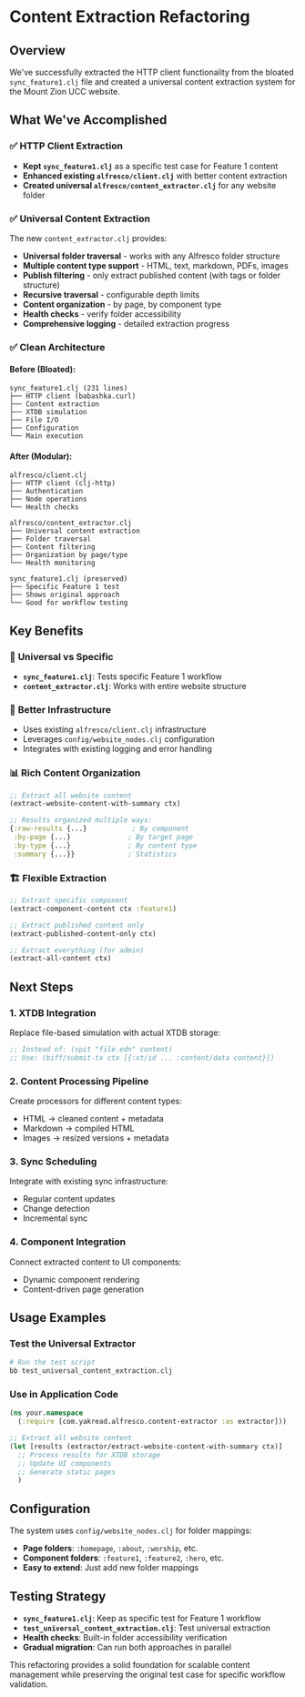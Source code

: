 # Content Extraction Refactoring

## Overview

We've successfully extracted the HTTP client functionality from the bloated `sync_feature1.clj` file and created a universal content extraction system for the Mount Zion UCC website.

## What We've Accomplished

### ✅ HTTP Client Extraction
- **Kept `sync_feature1.clj`** as a specific test case for Feature 1 content
- **Enhanced existing `alfresco/client.clj`** with better content extraction 
- **Created universal `alfresco/content_extractor.clj`** for any website folder

### ✅ Universal Content Extraction
The new `content_extractor.clj` provides:

- **Universal folder traversal** - works with any Alfresco folder structure
- **Multiple content type support** - HTML, text, markdown, PDFs, images
- **Publish filtering** - only extract published content (with tags or folder structure)
- **Recursive traversal** - configurable depth limits
- **Content organization** - by page, by component type
- **Health checks** - verify folder accessibility
- **Comprehensive logging** - detailed extraction progress

### ✅ Clean Architecture

#### Before (Bloated):
```
sync_feature1.clj (231 lines)
├── HTTP client (babashka.curl)
├── Content extraction 
├── XTDB simulation
├── File I/O
├── Configuration
└── Main execution
```

#### After (Modular):
```
alfresco/client.clj 
├── HTTP client (clj-http)
├── Authentication
├── Node operations
└── Health checks

alfresco/content_extractor.clj
├── Universal content extraction
├── Folder traversal
├── Content filtering
├── Organization by page/type
└── Health monitoring

sync_feature1.clj (preserved)
├── Specific Feature 1 test
├── Shows original approach
└── Good for workflow testing
```

## Key Benefits

### 🎯 **Universal vs Specific**
- **`sync_feature1.clj`**: Tests specific Feature 1 workflow
- **`content_extractor.clj`**: Works with entire website structure

### 🔧 **Better Infrastructure**
- Uses existing `alfresco/client.clj` infrastructure
- Leverages `config/website_nodes.clj` configuration
- Integrates with existing logging and error handling

### 📊 **Rich Content Organization**
```clojure
;; Extract all website content
(extract-website-content-with-summary ctx)

;; Results organized multiple ways:
{:raw-results {...}           ; By component
 :by-page {...}              ; By target page
 :by-type {...}              ; By content type  
 :summary {...}}             ; Statistics
```

### 🏗️ **Flexible Extraction**
```clojure
;; Extract specific component
(extract-component-content ctx :feature1)

;; Extract published content only
(extract-published-content-only ctx)

;; Extract everything (for admin)
(extract-all-content ctx)
```

## Next Steps

### 1. **XTDB Integration**
Replace file-based simulation with actual XTDB storage:
```clojure
;; Instead of: (spit "file.edn" content)
;; Use: (biff/submit-tx ctx [{:xt/id ... :content/data content}])
```

### 2. **Content Processing Pipeline**
Create processors for different content types:
- HTML → cleaned content + metadata
- Markdown → compiled HTML
- Images → resized versions + metadata

### 3. **Sync Scheduling**
Integrate with existing sync infrastructure:
- Regular content updates
- Change detection
- Incremental sync

### 4. **Component Integration**
Connect extracted content to UI components:
- Dynamic component rendering
- Content-driven page generation

## Usage Examples

### Test the Universal Extractor
```bash
# Run the test script
bb test_universal_content_extraction.clj
```

### Use in Application Code
```clojure
(ns your.namespace
  (:require [com.yakread.alfresco.content-extractor :as extractor]))

;; Extract all website content
(let [results (extractor/extract-website-content-with-summary ctx)]
  ;; Process results for XTDB storage
  ;; Update UI components
  ;; Generate static pages
  )
```

## Configuration

The system uses `config/website_nodes.clj` for folder mappings:
- **Page folders**: `:homepage`, `:about`, `:worship`, etc.
- **Component folders**: `:feature1`, `:feature2`, `:hero`, etc.
- **Easy to extend**: Just add new folder mappings

## Testing Strategy

- **`sync_feature1.clj`**: Keep as specific test for Feature 1 workflow
- **`test_universal_content_extraction.clj`**: Test universal extraction
- **Health checks**: Built-in folder accessibility verification
- **Gradual migration**: Can run both approaches in parallel

This refactoring provides a solid foundation for scalable content management while preserving the original test case for specific workflow validation.